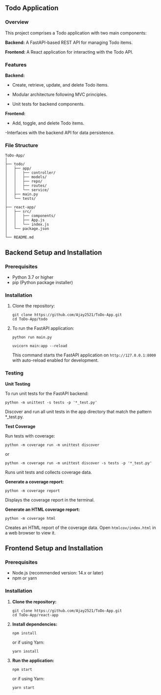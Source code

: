 ## Todo Application

### Overview

This project comprises a Todo application with two main components:

**Backend:** A FastAPI-based REST API for managing Todo items.

**Frontend:** A React application for interacting with the Todo API.

### Features

**Backend:**

- Create, retrieve, update, and delete Todo items.

- Modular architecture following MVC principles.

- Unit tests for backend components.

**Frontend:**

- Add, toggle, and delete Todo items.

-Interfaces with the backend API for data persistence.

### File Structure

```
ToDo-App/
│
├── todo/
│   ├── app/
│   │   ├── controller/
│   │   ├── models/
│   │   ├── repo/
│   │   ├── routes/
│   │   └── service/
│   ├── main.py
│   └── tests/
│
├── react-app/
│   ├── src/
│   │   ├── components/
│   │   ├── App.js
│   │   └── index.js
│   └── package.json
│
└── README.md

```

## Backend Setup and Installation

### Prerequisites

- Python 3.7 or higher
- pip (Python package installer)

### Installation

1. Clone the repository:

    ```
    git clone https://github.com/Ajay2521/ToDo-App.git
    cd ToDo-App/todo
    ```

2. To run the FastAPI application:

    ```
    python run main.py
    ```
    
    ```
    uvicorn main:app --reload
    ```

    This command starts the FastAPI application on `http://127.0.0.1:8000` with auto-reload enabled for development.

### Testing

**Unit Testing**

To run unit tests for the FastAPI backend:    

```
python -m unittest -s tests -p '*_test.py'
```

Discover and run all unit tests in the app directory that match the pattern *_test.py.

 
**Test Coverage**

Run tests with coverage:

```
python -m coverage run -m unittest discover
```

or

```
python -m coverage run -m unittest discover -s tests -p '*_test.py'
```

Runs unit tests and collects coverage data.

**Generate a coverage report:**

```
python -m coverage report
```

Displays the coverage report in the terminal.

**Generate an HTML coverage report:**

```
python -m coverage html
```

Creates an HTML report of the coverage data. Open `htmlcov/index.html` in a web browser to view it.

## Frontend Setup and Installation

### Prerequisites

- Node.js (recommended version: 14.x or later)
- npm or yarn

### Installation

1. **Clone the repository:**

    ```
    git clone https://github.com/Ajay2521/ToDo-App.git
    cd ToDo-App/react-app
    ```

2. **Install dependencies:**

    ```
    npm install
    ```

    or if using Yarn:

    ```
    yarn install
    ```

3. **Run the application:**

    ```
    npm start
    ```

    or if using Yarn:

    ```
    yarn start
    ```

